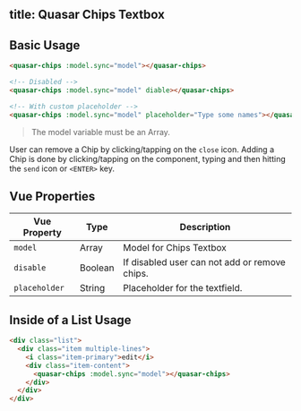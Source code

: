 title: Quasar Chips Textbox
---
<input type="hidden" data-fullpage-demo="form/text-input/chips">

## Basic Usage

``` html
<quasar-chips :model.sync="model"></quasar-chips>

<!-- Disabled -->
<quasar-chips :model.sync="model" diable></quasar-chips>

<!-- With custom placeholder -->
<quasar-chips :model.sync="model" placeholder="Type some names"></quasar-chips>
```

> The model variable must be an Array.

User can remove a Chip by clicking/tapping on the `close` icon. Adding a Chip is done by clicking/tapping on the component, typing and then hitting the `send` icon or `<ENTER>` key.

## Vue Properties

| Vue Property | Type | Description |
| --- | --- | --- |
| `model` | Array | Model for Chips Textbox |
| `disable` | Boolean | If disabled user can not add or remove chips. |
| `placeholder` | String | Placeholder for the textfield. |


## Inside of a List Usage
``` html
<div class="list">
  <div class="item multiple-lines">
    <i class="item-primary">edit</i>
    <div class="item-content">
      <quasar-chips :model.sync="model"></quasar-chips>
    </div>
  </div>
</div>
```
